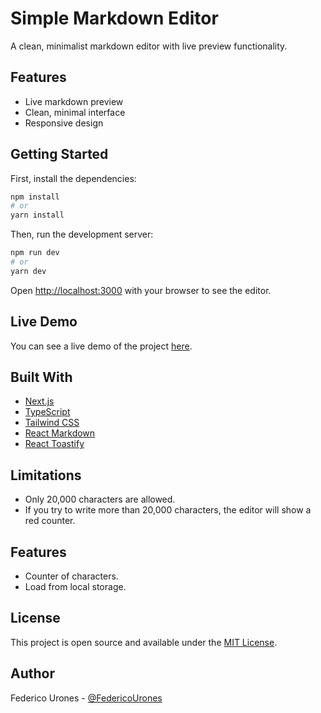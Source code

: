 # Simple Markdown Editor

A clean, minimalist markdown editor with live preview functionality.

## Features

- Live markdown preview
- Clean, minimal interface
- Responsive design

## Getting Started

First, install the dependencies:

```bash
npm install
# or
yarn install
```

Then, run the development server:

```bash
npm run dev
# or
yarn dev
```

Open [http://localhost:3000](http://localhost:3000) with your browser to see the editor.

## Live Demo

You can see a live demo of the project [here](https://simple-markdown-editor-theta.vercel.app/).

## Built With

- [Next.js](https://nextjs.org/)
- [TypeScript](https://www.typescriptlang.org/)
- [Tailwind CSS](https://tailwindcss.com/)
- [React Markdown](https://github.com/remarkjs/react-markdown)
- [React Toastify](https://fkhadra.github.io/react-toastify/introduction/)

## Limitations

- Only 20,000 characters are allowed.
- If you try to write more than 20,000 characters, the editor will show a red counter.

## Features

- Counter of characters.
- Load from local storage.

## License

This project is open source and available under the [MIT License](LICENSE).

## Author

Federico Urones - [@FedericoUrones](https://github.com/FedericoUrones)
